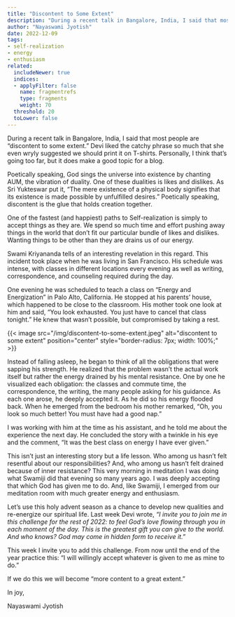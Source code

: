```yaml
---
title: "Discontent to Some Extent"
description: "During a recent talk in Bangalore, India, I said that most people are “discontent to some extent.” Devi liked the catchy phrase so much that she even wryly suggested we should print it on T-shirts. Personally, I think that’s going too far, but it does make a good topic for a blog."
author: "Nayaswami Jyotish"
date: 2022-12-09
tags:
- self-realization
- energy
- enthusiasm
related:
  includeNewer: true
  indices:
  - applyFilter: false
    name: fragmentrefs
    type: fragments
    weight: 70
  threshold: 20
  toLower: false
---
```


During a recent talk in Bangalore, India, I said that most people are “discontent to some extent.” Devi liked the catchy phrase so much that she even wryly suggested we should print it on T-shirts. Personally, I think that’s going too far, but it does make a good topic for a blog.

Poetically speaking, God sings the universe into existence by chanting AUM, the vibration of duality. One of these dualities is likes and dislikes. As Sri Yukteswar put it, “The mere existence of a physical body signifies that its existence is made possible by unfulfilled desires.” Poetically speaking, discontent is the glue that holds creation together.

One of the fastest (and happiest) paths to Self-realization is simply to accept things as they are. We spend so much time and effort pushing away things in the world that don’t fit our particular bundle of likes and dislikes. Wanting things to be other than they are drains us of our energy.

Swami Kriyananda tells of an interesting revelation in this regard. This incident took place when he was living in San Francisco. His schedule was intense, with classes in different locations every evening as well as writing, correspondence, and counseling required during the day.

One evening he was scheduled to teach a class on “Energy and Energization” in Palo Alto, California. He stopped at his parents’ house, which happened to be close to the classroom. His mother took one look at him and said, “You look exhausted. You just have to cancel that class tonight.” He knew that wasn’t possible, but compromised by taking a rest.

{{< image src="/img/discontent-to-some-extent.jpeg" alt="discontent to some extent" position="center" style="border-radius: 7px; width: 100%;" >}}

Instead of falling asleep, he began to think of all the obligations that were sapping his strength. He realized that the problem wasn’t the actual work itself but rather the energy drained by his mental resistance. One by one he visualized each obligation: the classes and commute time, the correspondence, the writing, the many people asking for his guidance. As each one arose, he deeply accepted it. As he did so his energy flooded back. When he emerged from the bedroom his mother remarked, “Oh, you look so much better! You must have had a good nap.”

I was working with him at the time as his assistant, and he told me about the experience the next day. He concluded the story with a twinkle in his eye and the comment, “It was the best class on energy I have ever given.”

This isn’t just an interesting story but a life lesson. Who among us hasn’t felt resentful about our responsibilities? And, who among us hasn’t felt drained because of inner resistance? This very morning in meditation I was doing what Swamiji did that evening so many years ago. I was deeply accepting that which God has given me to do. And, like Swamiji, I emerged from our meditation room with much greater energy and enthusiasm.

Let’s use this holy advent season as a chance to develop new qualities and re-energize our spiritual life. Last week Devi wrote, *“I invite you to join me in this challenge for the rest of 2022: to feel God’s love flowing through you in each moment of the day. This is the greatest gift you can give to the world. And who knows? God may come in hidden form to receive it.”*

This week I invite you to add this challenge. From now until the end of the year practice this: “I will willingly accept whatever is given to me as mine to do.”

If we do this we will become “more content to a great extent.”

In joy,

Nayaswami Jyotish
